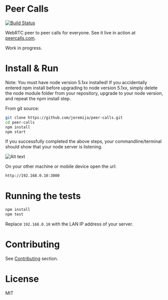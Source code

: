 # Peer Calls

[![Build Status](https://travis-ci.org/jeremija/peer-calls.svg?branch=master)](https://travis-ci.org/jeremija/peer-calls)

WebRTC peer to peer calls for everyone. See it live in action at
[peercalls.com](https://peercalls.com).

Work in progress.

# Install & Run

Note: You must have node version 5.1xx installed! 
If you accidentally entered npm install before upgrading to node version 5.1xx, simply delete the node module folder from your repository, upgrade to your node version, and repeat the npm install step.

From git source:

```bash
git clone https://github.com/jeremija/peer-calls.git
cd peer-calls
npm install
npm start
```

If you successfully completed the above steps, your commandline/terminal should show that your node server is listening.

![Alt text](http://imgur.com/wQ8RoVW "npm start")

On your other machine or mobile device open the url:

```bash
http://192.168.0.10:3000
```

# Running the tests

```bash
npm install
npm test
```

Replace `192.168.0.10` with the LAN IP address of your server.

# Contributing

See [Contributing](CONTRIBUTING.md) section.

# License

MIT
